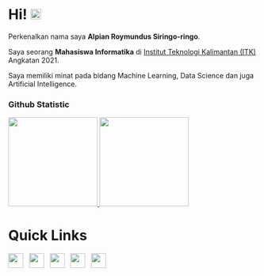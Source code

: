 # Hi! <img src="https://raw.githubusercontent.com/MartinHeinz/MartinHeinz/master/wave.gif" height="21">
 
Perkenalkan nama saya **Alpian Roymundus Siringo-ringo**.<br>
 
Saya seorang **Mahasiswa Informatika** di [Institut Teknologi Kalimantan (ITK)](https://itk.ac.id/) Angkatan 2021.<br>
 
Saya memiliki minat pada bidang Machine Learning, Data Science dan juga Artificial Intelligence.



### Github Statistic
<p align="left">
<a href="https://github.com/Roymundus">
  <img height="180em" src="https://github-readme-stats-eight-theta.vercel.app/api?username=Roymundus&show_icons=true&theme=algolia&include_all_commits=true&count_private=true"/>
  <img height="180em" src="https://github-readme-stats-eight-theta.vercel.app/api/top-langs/?username=Roymundus&layout=compact&layout=compact&theme=algolia"/>
</a>
</p>

# Quick Links

<a href="https://www.linkedin.com/in/alpian-roymundus-siringo-ringo-573776348/"><img height="30" src="https://github.com/anirudhbelwadi/anirudhbelwadi/blob/master/images/linkedin.png"></a>&nbsp;&nbsp;
<a href="mailto:arsiringoringo@gmail.com"><img height="30" src="https://github.com/anirudhbelwadi/anirudhbelwadi/blob/master/images/email.png"></a>&nbsp;&nbsp;
<a href="https://www.instagram.com/roymunduss_/"><img height="30" src="https://github.com/anirudhbelwadi/anirudhbelwadi/blob/master/images/insta.png"></a>&nbsp;&nbsp;
<a href="https://https://www.youtube.com/@bacotaee"><img height="30" src="https://github.com/anirudhbelwadi/anirudhbelwadi/blob/master/images/youtube.png"></a>&nbsp;&nbsp;
<a href="https://https://web.facebook.com/alpian.roymundus.siringo.ringo/"><img height="30" src="https://github.com/anirudhbelwadi/anirudhbelwadi/blob/master/images/facebook.png"></a>&nbsp;&nbsp;
